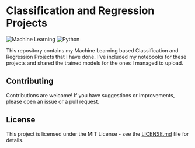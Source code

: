 # Classification and Regression Projects

![Machine Learning](https://img.shields.io/badge/Machine_Learning-Classication_Regression-red.svg)
![Python](https://img.shields.io/badge/Python-3.x-yellow.svg)

This repository contains my Machine Learning based Classification and Regression Projects that I have done. I've included my notebooks for these projects and shared the trained models for the ones I managed to upload.

## Contributing

Contributions are welcome! If you have suggestions or improvements, please open an issue or a pull request.

## License

This project is licensed under the MIT License - see the [LICENSE.md](LICENSE.md) file for details.
